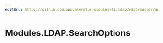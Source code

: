 ```yaml
---
editUrl: https://github.com/appcelerator-modules/ti.ldap/edit/master/apidoc/Connection.yml
---
```

# Modules.LDAP.SearchOptions

<TypeHeader/>

<ApiDocs/>
